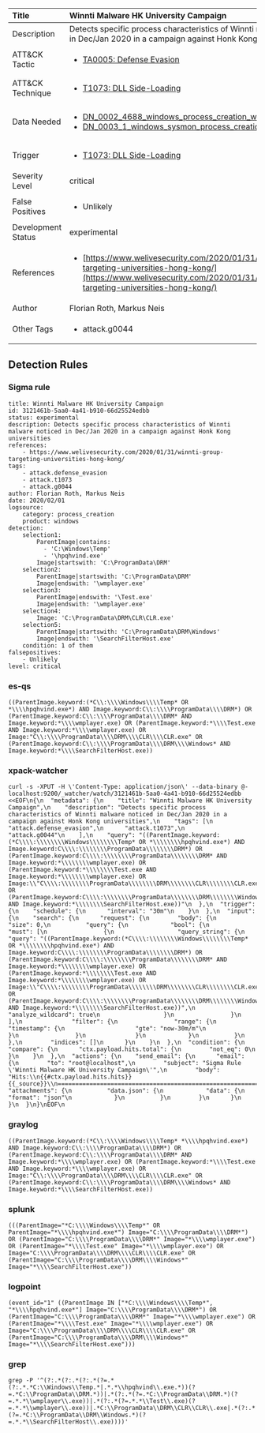 | Title                | Winnti Malware HK University Campaign                                                                                                                                                 |
|:---------------------|:------------------------------------------------------------------------------------------------------------------------------------------------------------|
| Description          | Detects specific process characteristics of Winnti malware noticed in Dec/Jan 2020 in a campaign against Honk Kong universities                                                                                                                                           |
| ATT&amp;CK Tactic    |  <ul><li>[TA0005: Defense Evasion](https://attack.mitre.org/tactics/TA0005)</li></ul>  |
| ATT&amp;CK Technique | <ul><li>[T1073: DLL Side-Loading](https://attack.mitre.org/techniques/T1073)</li></ul>  |
| Data Needed          | <ul><li>[DN_0002_4688_windows_process_creation_with_commandline](../Data_Needed/DN_0002_4688_windows_process_creation_with_commandline.md)</li><li>[DN_0003_1_windows_sysmon_process_creation](../Data_Needed/DN_0003_1_windows_sysmon_process_creation.md)</li></ul>  |
| Trigger              | <ul><li>[T1073: DLL Side-Loading](../Triggers/T1073.md)</li></ul>  |
| Severity Level       | critical |
| False Positives      | <ul><li>Unlikely</li></ul>  |
| Development Status   | experimental |
| References           | <ul><li>[https://www.welivesecurity.com/2020/01/31/winnti-group-targeting-universities-hong-kong/](https://www.welivesecurity.com/2020/01/31/winnti-group-targeting-universities-hong-kong/)</li></ul>  |
| Author               | Florian Roth, Markus Neis |
| Other Tags           | <ul><li>attack.g0044</li></ul> | 

## Detection Rules

### Sigma rule

```
title: Winnti Malware HK University Campaign
id: 3121461b-5aa0-4a41-b910-66d25524edbb
status: experimental
description: Detects specific process characteristics of Winnti malware noticed in Dec/Jan 2020 in a campaign against Honk Kong universities
references:
    - https://www.welivesecurity.com/2020/01/31/winnti-group-targeting-universities-hong-kong/
tags:
    - attack.defense_evasion
    - attack.t1073
    - attack.g0044
author: Florian Roth, Markus Neis
date: 2020/02/01
logsource:
    category: process_creation
    product: windows
detection:
    selection1:
        ParentImage|contains: 
          - 'C:\Windows\Temp'
          - '\hpqhvind.exe'
        Image|startswith: 'C:\ProgramData\DRM'
    selection2:
        ParentImage|startswith: 'C:\ProgramData\DRM'
        Image|endswith: '\wmplayer.exe'
    selection3:
        ParentImage|endswith: '\Test.exe'
        Image|endswith: '\wmplayer.exe'
    selection4:
        Image: 'C:\ProgramData\DRM\CLR\CLR.exe'
    selection5:
        ParentImage|startswith: 'C:\ProgramData\DRM\Windows'
        Image|endswith: '\SearchFilterHost.exe'
    condition: 1 of them
falsepositives:
    - Unlikely
level: critical

```





### es-qs
    
```
((ParentImage.keyword:(*C\\:\\\\Windows\\\\Temp* OR *\\\\hpqhvind.exe*) AND Image.keyword:C\\:\\\\ProgramData\\\\DRM*) OR (ParentImage.keyword:C\\:\\\\ProgramData\\\\DRM* AND Image.keyword:*\\\\wmplayer.exe) OR (ParentImage.keyword:*\\\\Test.exe AND Image.keyword:*\\\\wmplayer.exe) OR Image:"C\\:\\\\ProgramData\\\\DRM\\\\CLR\\\\CLR.exe" OR (ParentImage.keyword:C\\:\\\\ProgramData\\\\DRM\\\\Windows* AND Image.keyword:*\\\\SearchFilterHost.exe))
```


### xpack-watcher
    
```
curl -s -XPUT -H \'Content-Type: application/json\' --data-binary @- localhost:9200/_watcher/watch/3121461b-5aa0-4a41-b910-66d25524edbb <<EOF\n{\n  "metadata": {\n    "title": "Winnti Malware HK University Campaign",\n    "description": "Detects specific process characteristics of Winnti malware noticed in Dec/Jan 2020 in a campaign against Honk Kong universities",\n    "tags": [\n      "attack.defense_evasion",\n      "attack.t1073",\n      "attack.g0044"\n    ],\n    "query": "((ParentImage.keyword:(*C\\\\:\\\\\\\\Windows\\\\\\\\Temp* OR *\\\\\\\\hpqhvind.exe*) AND Image.keyword:C\\\\:\\\\\\\\ProgramData\\\\\\\\DRM*) OR (ParentImage.keyword:C\\\\:\\\\\\\\ProgramData\\\\\\\\DRM* AND Image.keyword:*\\\\\\\\wmplayer.exe) OR (ParentImage.keyword:*\\\\\\\\Test.exe AND Image.keyword:*\\\\\\\\wmplayer.exe) OR Image:\\"C\\\\:\\\\\\\\ProgramData\\\\\\\\DRM\\\\\\\\CLR\\\\\\\\CLR.exe\\" OR (ParentImage.keyword:C\\\\:\\\\\\\\ProgramData\\\\\\\\DRM\\\\\\\\Windows* AND Image.keyword:*\\\\\\\\SearchFilterHost.exe))"\n  },\n  "trigger": {\n    "schedule": {\n      "interval": "30m"\n    }\n  },\n  "input": {\n    "search": {\n      "request": {\n        "body": {\n          "size": 0,\n          "query": {\n            "bool": {\n              "must": [\n                {\n                  "query_string": {\n                    "query": "((ParentImage.keyword:(*C\\\\:\\\\\\\\Windows\\\\\\\\Temp* OR *\\\\\\\\hpqhvind.exe*) AND Image.keyword:C\\\\:\\\\\\\\ProgramData\\\\\\\\DRM*) OR (ParentImage.keyword:C\\\\:\\\\\\\\ProgramData\\\\\\\\DRM* AND Image.keyword:*\\\\\\\\wmplayer.exe) OR (ParentImage.keyword:*\\\\\\\\Test.exe AND Image.keyword:*\\\\\\\\wmplayer.exe) OR Image:\\"C\\\\:\\\\\\\\ProgramData\\\\\\\\DRM\\\\\\\\CLR\\\\\\\\CLR.exe\\" OR (ParentImage.keyword:C\\\\:\\\\\\\\ProgramData\\\\\\\\DRM\\\\\\\\Windows* AND Image.keyword:*\\\\\\\\SearchFilterHost.exe))",\n                    "analyze_wildcard": true\n                  }\n                }\n              ],\n              "filter": {\n                "range": {\n                  "timestamp": {\n                    "gte": "now-30m/m"\n                  }\n                }\n              }\n            }\n          }\n        },\n        "indices": []\n      }\n    }\n  },\n  "condition": {\n    "compare": {\n      "ctx.payload.hits.total": {\n        "not_eq": 0\n      }\n    }\n  },\n  "actions": {\n    "send_email": {\n      "email": {\n        "to": "root@localhost",\n        "subject": "Sigma Rule \'Winnti Malware HK University Campaign\'",\n        "body": "Hits:\\n{{#ctx.payload.hits.hits}}{{_source}}\\n================================================================================\\n{{/ctx.payload.hits.hits}}",\n        "attachments": {\n          "data.json": {\n            "data": {\n              "format": "json"\n            }\n          }\n        }\n      }\n    }\n  }\n}\nEOF\n
```


### graylog
    
```
((ParentImage.keyword:(*C\\:\\\\Windows\\\\Temp* *\\\\hpqhvind.exe*) AND Image.keyword:C\\:\\\\ProgramData\\\\DRM*) OR (ParentImage.keyword:C\\:\\\\ProgramData\\\\DRM* AND Image.keyword:*\\\\wmplayer.exe) OR (ParentImage.keyword:*\\\\Test.exe AND Image.keyword:*\\\\wmplayer.exe) OR Image:"C\\:\\\\ProgramData\\\\DRM\\\\CLR\\\\CLR.exe" OR (ParentImage.keyword:C\\:\\\\ProgramData\\\\DRM\\\\Windows* AND Image.keyword:*\\\\SearchFilterHost.exe))
```


### splunk
    
```
(((ParentImage="*C:\\\\Windows\\\\Temp*" OR ParentImage="*\\\\hpqhvind.exe*") Image="C:\\\\ProgramData\\\\DRM*") OR (ParentImage="C:\\\\ProgramData\\\\DRM*" Image="*\\\\wmplayer.exe") OR (ParentImage="*\\\\Test.exe" Image="*\\\\wmplayer.exe") OR Image="C:\\\\ProgramData\\\\DRM\\\\CLR\\\\CLR.exe" OR (ParentImage="C:\\\\ProgramData\\\\DRM\\\\Windows*" Image="*\\\\SearchFilterHost.exe"))
```


### logpoint
    
```
(event_id="1" ((ParentImage IN ["*C:\\\\Windows\\\\Temp*", "*\\\\hpqhvind.exe*"] Image="C:\\\\ProgramData\\\\DRM*") OR (ParentImage="C:\\\\ProgramData\\\\DRM*" Image="*\\\\wmplayer.exe") OR (ParentImage="*\\\\Test.exe" Image="*\\\\wmplayer.exe") OR Image="C:\\\\ProgramData\\\\DRM\\\\CLR\\\\CLR.exe" OR (ParentImage="C:\\\\ProgramData\\\\DRM\\\\Windows*" Image="*\\\\SearchFilterHost.exe")))
```


### grep
    
```
grep -P '^(?:.*(?:.*(?:.*(?=.*(?:.*.*C:\\Windows\\Temp.*|.*.*\\hpqhvind\\.exe.*))(?=.*C:\\ProgramData\\DRM.*))|.*(?:.*(?=.*C:\\ProgramData\\DRM.*)(?=.*.*\\wmplayer\\.exe))|.*(?:.*(?=.*.*\\Test\\.exe)(?=.*.*\\wmplayer\\.exe))|.*C:\\ProgramData\\DRM\\CLR\\CLR\\.exe|.*(?:.*(?=.*C:\\ProgramData\\DRM\\Windows.*)(?=.*.*\\SearchFilterHost\\.exe))))'
```



